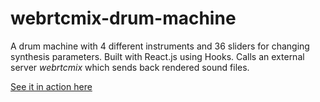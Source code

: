 # webrtcmix-drum-machine
A drum machine with 4 different instruments and 36 sliders for changing synthesis parameters.
Built with React.js using Hooks.  Calls an external server *webrtcmix* which sends back rendered sound files.

[See it in action here](https://codepen.io/trian-gles/full/OJxWPjy)

